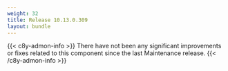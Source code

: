 ```yaml
---
weight: 32
title: Release 10.13.0.309
layout: bundle
---
```


<!--10.13.0.300-10.13.0.309-->

{{< c8y-admon-info >}}
There have not been any significant improvements or fixes related to this component since the last Maintenance release.
{{< /c8y-admon-info >}}
